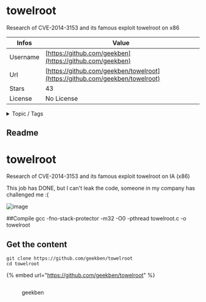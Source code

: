 # towelroot

Research of CVE-2014-3153 and its famous exploit towelroot on x86

| Infos    | Value                                                              |
| -------- | -------------------------------------------------------------------|
| Username | [https://github.com/geekben](https://github.com/geekben) |
| Url      | [https://github.com/geekben/towelroot](https://github.com/geekben/towelroot)                                               |
| Stars    | 43                                                          |
| License  | No License                                                        |

<details>

<summary>Topic / Tags</summary>



</details>

## Readme

towelroot
=========

Research of CVE-2014-3153 and its famous exploit towelroot on IA (x86)

This job has DONE, but I can't leak the code, someone in my company has challenged me :(

![image](https://github.com/geekben/towelroot/blob/master/root-ubuntu.png)

##Compile
  gcc -fno-stack-protector -m32 -O0 -pthread towelroot.c -o towelroot



## Get the content

```
git clone https://github.com/geekben/towelroot
cd towelroot
```

{% embed url="https://github.com/geekben/towelroot" %}

<figure><img src="https://avatars.githubusercontent.com/u/6094550?v=4" alt=""><figcaption><p>geekben</p></figcaption></figure>
